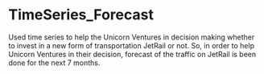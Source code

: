 # TimeSeries_Forecast
Used time series to help the Unicorn Ventures in decision making whether to invest in a new form of transportation JetRail or not. 
So, in order to help Unicorn Ventures in their decision, forecast of the traffic on JetRail is been done for the next 7 months.
